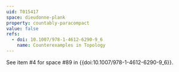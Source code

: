 ```yaml
---
uid: T015417
space: dieudonne-plank
property: countably-paracompact
value: false
refs:
  - doi: 10.1007/978-1-4612-6290-9_6
    name: Counterexamples in Topology
---
```

See item #4 for space #89 in {{doi:10.1007/978-1-4612-6290-9_6}}.

